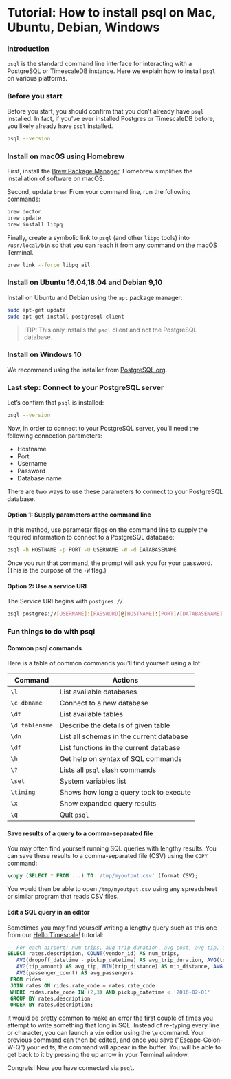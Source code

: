 # Tutorial: How to install psql on Mac, Ubuntu, Debian, Windows

### Introduction
`psql` is the standard command line interface for interacting with a PostgreSQL 
or TimescaleDB instance. Here we explain how to install `psql` on various platforms.

### Before you start
Before you start, you should confirm that you don’t already have `psql` installed. 
In fact, if you’ve ever installed Postgres or TimescaleDB before, you likely already 
have `psql` installed.

```bash
psql --version
```

### Install on macOS using Homebrew
First, install the [Brew Package Manager][brew-package-manager]. Homebrew simplifies
the installation of software on macOS.

Second, update `brew`. From your command line, run the following commands:

```bash
brew doctor
brew update
brew install libpq
```

Finally, create a symbolic link to `psql` (and other `libpq` tools) into `/usr/local/bin`
so that you can reach it from any command on the macOS Terminal.

```bash
brew link --force libpq ail
```

### Install on Ubuntu 16.04,18.04 and Debian 9,10
Install on Ubuntu and Debian using the `apt` package manager:

```bash
sudo apt-get update
sudo apt-get install postgresql-client
```

>:TIP: This only installs the `psql` client and not the PostgreSQL database.

### Install on Windows 10
We recommend using the installer from [PostgreSQL.org][windows-installer].

### Last step: Connect to your PostgreSQL server
Let’s confirm that `psql` is installed:

```bash
psql --version
```

Now, in order to connect to your PostgreSQL server, you’ll need the following 
connection parameters:
- Hostname
- Port
- Username
- Password
- Database name

There are two ways to use these parameters to connect to your PostgreSQL database.

#### Option 1: Supply parameters at the command line
In this method, use parameter flags on the command line to supply the required
information to connect to a PostgreSQL database: 

```bash
psql -h HOSTNAME -p PORT -U USERNAME -W -d DATABASENAME
```

Once you run that command, the prompt will ask you for your password. (This is the purpose 
of the `-W` flag.)

#### Option 2: Use a service URI
The Service URI begins with `postgres://`.

```bash
psql postgres://[USERNAME]:[PASSWORD]@[HOSTNAME]:[PORT]/[DATABASENAME]?sslmode=require
```

### Fun things to do with psql

#### Common psql commands
Here is a table of common commands you'll find yourself using a lot:

| Command       |      Actions                             |
|---------------|------------------------------------------|
|`\l`	          | List available databases                 |
|`\c dbname`    | Connect to a new database                |
|`\dt`	        | List available tables                    |
|`\d tablename` | Describe the details of given table      |
|`\dn`          | List all schemas in the current database |
|`\df`          | List functions in the current database   |
|`\h`           | Get help on syntax of SQL commands       |
|`\?`           | Lists all `psql` slash commands          |
|`\set`         | System variables list                    |
|`\timing`      | Shows how long a query took to execute   |
|`\x`           | Show expanded query results              |
|`\q`           | Quit `psql`                              |

#### Save results of a query to a comma-separated file
You may often find yourself running SQL queries with lengthy results. You can save these
results to a comma-separated file (CSV) using the `COPY` command:

```sql
\copy (SELECT * FROM ...) TO '/tmp/myoutput.csv' (format CSV);
```

You would then be able to open `/tmp/myoutput.csv` using any spreadsheet or similar
program that reads CSV files.

#### Edit a SQL query in an editor
Sometimes you may find yourself writing a lengthy query such as this one from our
[Hello Timescale!][hello-timescale] tutorial:

```sql
-- For each airport: num trips, avg trip duration, avg cost, avg tip, avg distance, min distance, max distance, avg number of passengers
SELECT rates.description, COUNT(vendor_id) AS num_trips,
   AVG(dropoff_datetime - pickup_datetime) AS avg_trip_duration, AVG(total_amount) AS avg_total,
   AVG(tip_amount) AS avg_tip, MIN(trip_distance) AS min_distance, AVG (trip_distance) AS avg_distance, MAX(trip_distance) AS max_distance,
   AVG(passenger_count) AS avg_passengers
 FROM rides
 JOIN rates ON rides.rate_code = rates.rate_code
 WHERE rides.rate_code IN (2,3) AND pickup_datetime < '2016-02-01'
 GROUP BY rates.description 
 ORDER BY rates.description;
```

It would be pretty common to make an error the first couple of times you attempt to
write something that long in SQL. Instead of re-typing every line or character,
you can launch a `vim` editor using the `\e` command. Your previous command can 
then be edited, and once you save ("Escape-Colon-W-Q") your edits, the command will 
appear in the buffer. You will be able to get back to it by pressing the up arrow
in your Terminal window.

Congrats! Now you have connected via `psql`.

[brew-package-manager]: https://brew.sh/
[windows-installer]: https://www.postgresql.org/download/windows/
[hello-timescale]: /tutorials/tutorial-hello-timescale